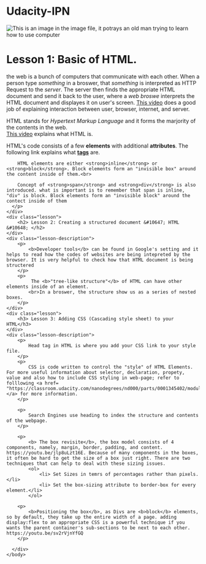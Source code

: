 # Udacity-IPN
<!DOCTYPE html>
<html lang="en">
<!-- This is an HTML Comment-->

  <head>
    <meta charset="UTF-8"> 
    <title> Introduction to Programming - Darrell's note</title>
    <!--title needs to be in the head, NOT inside the body-->
    <link rel="stylesheet" href="darrell-style.css">
  </head>

  <body>
    <div class="lesson">
    <div class="image"> <img src="images/oldmanatcomputer.jpg" alt="This is an image in the image file, it potrays an old man trying to learn how to use computer"> </div>
      <h1> Lesson 1: Basic of HTML.</h1>
    </div>
    <div class="lesson-description">
      <p>the web is a bunch of computers that communicate with each other.
        When a person type <em>something</em> in a broswer,
        that <em>something</em> is interpreted as <span class="italic"> HTTP Request</span> to the <em>server</em>.
        The server then finds the appropriate HTML document and send it back to the user, where
        a <em> web broswe</em> interprets the HTML document and displayes it on user's screen.
        <a href="https://www.udacity.com/course/viewer#!/c-nd000/l-3873828673/e-48329854/m-48480496">This video</a> does a good job of explaining interaction between user, browser, internet, and server.
      </p>
    </div>
    <div>
      <p>
        HTML stands for <em> Hypertext Markup Language</em> and it forms the marjority of the contents in the web. <br>
        <a href="https://www.udacity.com/course/viewer#!/c-nd000/l-3873828673/m-48724340">This video</a> explains what HTML is.
      </p>
      <p>
        HTML's code consists of a few <strong>elements</strong> with additional <strong>attributes</strong>.
        The following link explains what <a href="https://www.udacity.com/course/viewer#!/c-nd000/l-3873828673/m-48723444"><b>tags</b></a> are.<br>

        HTML elements are either <strong>inline</strong> or <strong>block</strong>. Block elements form an "invisible box" around the content inside of them.<br>

        Concept of <strong>span</strong> and <strong>div</strong> is also introduced. what is important is to remember that span is inline, "div" is block. Block elements form an "invisible block" around the contect inside of them
      </p>
    </div>
    <div class="lesson">
    	<h2> Lesson 2: Creating a structured document &#10647; HTML &#10648; </h2>
    </div>
    <div class="lesson-description">
    	<p>
    		<b>Developer tools</b> can be found in Google's setting and it helps to read how the codes of websites are being intepreted by the browser. It is very helpful to check how that HTML document is being structered
    	</p>
    	<p>
    		 The <b>"tree-like structure"</b> of HTML can have other elements inside of an element.
    		<br>In a broswer, the structure show us as a series of nested boxes.
    	</p>
    </div>
    <div class="lesson">
    	<h3> Lesson 3: Adding CSS (Cascading style sheet) to your HTML</h3>
    </div>
    <div class="lesson-description">
    	<p> 
    		Head tag in HTML is where you add your CSS link to your style file.
    	</p>
    	<p>	
    		CSS is code written to control the "style" of HTML Elements. For more useful information about selector, declaration, propety, value and also how to include CSS styling in web-page; refer to folllowing <a href= "https://classroom.udacity.com/nanodegrees/nd000/parts/0001345402/modules/383612889175460/lessons/4131369051/concepts/36111086980923">link </a> for more information.
        </p>

    	<p>
    		Search Engines use heading to index the structure and contents of the webpage.
    	</p>

    	<p>
    		<b> The box revisite</b>, the box model consists of 4 components, namely, margin, border, padding, and content.  https://youtu.be/jlp8uLzt16E. Because of many components in the boxes, it often be hard to get the size of a box just right. There are two techniques that can help to deal with these sizing issues.
    		<ol>
    			<li> Set Sizes in temrs of percentages rather than pixels.</li>
    			<li> Set the box-sizing attribute to border-box for every element.</li>
    		</ol>

    	<p>
    		<b>Positioning the box</b>, as Divs are <b>block</b> elements, so by default, they take up the entire width of a page. adding display:flex to an appropriate CSS is a powerful technique if you wants the parent container's sub-sections to be next to each other. https://youtu.be/sv2rVjnYfGQ
    	</p>

      </div>
    </body>
  </html>

<!--i can alwasy refer to Andy's example http://codepen.io/afumagalli/pen/dYgPRb -->
<!--Office Hour: p1. Make sure that your tags are nested, Yeah-->
